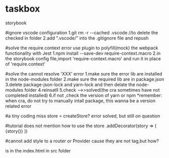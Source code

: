 # taskbox
storybook

#ignore vscode configuration
1.git rm -r --cached .vscode            //to delete the checked in folder
2.add ".vscode/" into the .gitignore file and repush

#solve the require.context error
use plugin to polyfill(mock) the webpack functionality with Jest
1.npm install --save-dev require-context.macro
2.in the storybook config file,import 'require-context.macro' and run it in place of 'require.context'

#solve the cannot resolve 'XXX' error
1.make sure the error lib are installed in the node-modules folder
2.make sure the required lib are in package.json
3.delete package-json-lock and yarn-lock and then delate the node-modules folder
4.reinsatll
5.check   -->>solved(the cra sometimes have not completed installed)
6.if not ,check the version of yarn or npm
*remember: when cra, do not try to manually intall package, this wanna be a version related error

#a tiny coding miss
store = createStore? error solved, but still on question

#tutorial does not mention how to use the store
   .addDecorator(story => (
        <Provider store={store}>
            {story()}
        </Provider>))

#cannot add style to a router or Provider cause they are not tag,but how?
<div id="root"></div> is in the index.html in src folder
